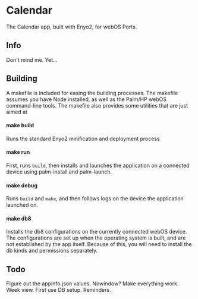 Calendar
========

The Calendar app, built with Enyo2, for webOS Ports.

Info
----

Don't mind me. Yet...

Building
--------

A makefile is included for easing the building processes. The makefile assumes you have Node installed, as well as the Palm/HP webOS command-line tools. The makefile also provides some utilities that are just aimed at 

#### make build

Runs the standard Enyo2 minification and deployment process

#### make run

First, runs `build`, then installs and launches the application on a connected device using palm-install and palm-launch.

#### make debug

Runs `build` and `make`, and then follows logs on the device the application launched on.

#### make db8

Installs the db8 configurations on the currently connected webOS device. The configurations are set up when the operating system is built, and are not established by the app itself. Because of this, you will need to install the db kinds and permissions separately. 

Todo
----
Figure out the appinfo.json values.
Nowindow?
Make everything work.
Week view.
First use DB setup.
Reminders.